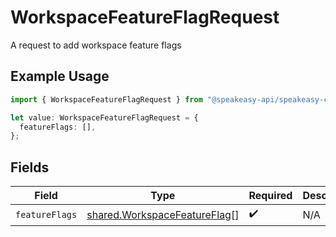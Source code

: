 # WorkspaceFeatureFlagRequest

A request to add workspace feature flags

## Example Usage

```typescript
import { WorkspaceFeatureFlagRequest } from "@speakeasy-api/speakeasy-client-sdk-typescript/sdk/models/shared";

let value: WorkspaceFeatureFlagRequest = {
  featureFlags: [],
};
```

## Fields

| Field                                                                               | Type                                                                                | Required                                                                            | Description                                                                         |
| ----------------------------------------------------------------------------------- | ----------------------------------------------------------------------------------- | ----------------------------------------------------------------------------------- | ----------------------------------------------------------------------------------- |
| `featureFlags`                                                                      | [shared.WorkspaceFeatureFlag](../../../sdk/models/shared/workspacefeatureflag.md)[] | :heavy_check_mark:                                                                  | N/A                                                                                 |